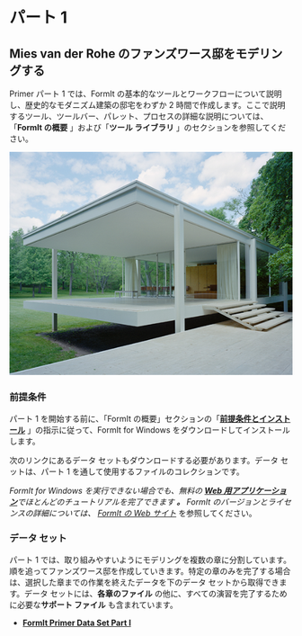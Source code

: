 # パート 1

## Mies van der Rohe のファンズワース邸をモデリングする

Primer パート 1 では、FormIt の基本的なツールとワークフローについて説明し、歴史的なモダニズム建築の邸宅をわずか 2 時間で作成します。ここで説明するツール、ツールバー、パレット、プロセスの詳細な説明については、「**FormIt の概要** 」および「**ツール ライブラリ** 」のセクションを参照してください。

![The Farnsworth House](../../.gitbook/assets/49e004f3-d500-4890-9188-e8a87c1e396a-2.png)

### 前提条件

パート 1 を開始する前に、「FormIt の概要」セクションの「[**前提条件とインストール**](../../formit-introduction/prerequisites-and-installation.md) 」の指示に従って、FormIt for Windows をダウンロードしてインストールします。

次のリンクにあるデータ セットもダウンロードする必要があります。データ セットは、パート 1 を通して使用するファイルのコレクションです。

_FormIt for Windows を実行できない場合でも、無料の_ [_**Web 用アプリケーション**_](https://formit.autodesk.com/app)_でほとんどのチュートリアルを完了できます **。** FormIt のバージョンとライセンスの詳細については、_ [_FormIt の Web サイト_](https://formit.autodesk.com) を参照してください。

### データ セット

パート 1 では、取り組みやすいようにモデリングを複数の章に分割しています。順を追ってファンズワース邸を作成していきます。特定の章のみを完了する場合は、選択した章までの作業を終えたデータを下のデータ セットから取得できます。データ セットには、**各章のファイル** の他に、すべての演習を完了するために必要な**サポート ファイル** も含まれています。

* [**FormIt Primer Data Set Part I**](https://formit-help.s3.amazonaws.com/FormIt+Primer+Part+1+Datasets.zip)
